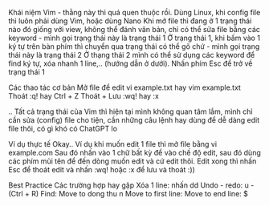 Khái niệm
Vim - thằng này thì quá quen thuộc rồi. Dùng Linux, khi config file thì luôn phải dùng Vim, hoặc dùng Nano
Khi mở file thì đang ở 1 trạng thái nào đó giống với view, không thể đánh văn bản, chỉ có thể sửa file bằng các keyword - mình gọi trạng thái này là trạng thái 1
Ở trạng thái 1, khi bấm vào 1 ký tự trên bàn phím thì chuyển qua trạng thái có thể gõ chứ - mình gọi trạng thái này là trạng thái 2
Ở thạng thái 2 mình có thể sử dụng các keyword để find ký tự, xóa nhanh 1 line,.. (hướng dẫn ở dưới). Nhấn phím Esc để trở về trạng thái 1

Các thao tác cơ bản
Mở file để edit
vi example.txt hay vim example.txt
Thoát
:q! hay Ctrl + Z
Thoát + Lưu
:wq! hay :x

.. Tất cả trạng thái của Vim thì hiện tại mình không quan tâm lắm, mình chỉ cần sửa (config) file cho tiện, cần những câu lệnh hay dùng để dễ dàng edit file thôi, có gì khó có ChatGPT lo

Ví dụ thực tế
Okay.. Ví dụ khi muốn edit 1 file thì mở file bằng
vi example.com
Sau đó nhấn vào 1 chữ bất kỳ để vào chế độ edit, sau đó dùng các phím mũi tên để đến dòng muốn edit và cứ edit thôi.
Edit xong thì nhấn Esc để thoát edit và nhấn :wq! hoặc :x để lưu và thoát :))

Best Practice
Các trường hợp hay gặp
Xóa 1 line: nhấn dd
Undo - redo:  u  -  (Ctrl + R)
Find: 
Move to dong thu n
Move to first line: 
Move to end line: $